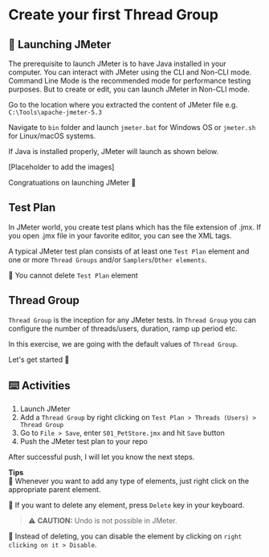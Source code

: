 # Create your first Thread Group

## 🚀 Launching JMeter

The prerequisite to launch JMeter is to have Java installed in your computer. You can interact with JMeter using the CLI and Non-CLI mode. Command Line Mode is the recommended mode for performance testing purposes. But to create or edit, you can launch JMeter in Non-CLI mode.

Go to the location where you extracted the content of JMeter file e.g. `C:\Tools\apache-jmeter-5.3` 

Navigate to `bin` folder and launch `jmeter.bat` for Windows OS or `jmeter.sh` for Linux/macOS systems.

If Java is installed properly, JMeter will launch as shown below.

[Placeholder to add the images]

Congratuations on launching JMeter 🎉

## Test Plan

In JMeter world, you create test plans which has the file extension of .jmx. If you open .jmx file in your favorite editor, you can see the XML tags.

A typical JMeter test plan consists of at least one `Test Plan` element and one or more `Thread Groups` and/or `Samplers`/`Other elements`.

📌 You cannot delete `Test Plan` element

## Thread Group

`Thread Group` is the inception for any JMeter tests. In `Thread Group` you can configure the number of threads/users, duration, ramp up period etc.

In this exercise, we are going with the default values of `Thread Group`.

Let's get started 🚀

## ⌨️ Activities

1. Launch JMeter
2. Add a `Thread Group` by right clicking on `Test Plan > Threads (Users) > Thread Group`
3. Go to `File > Save`, enter `S01_PetStore.jmx` and hit `Save` button
4. Push the JMeter test plan to your repo

After successful push, I will let you know the next steps.

**Tips**  
📌 Whenever you want to add any type of elements, just right click on the appropriate parent element.  

📌 If you want to delete any element, press `Delete` key in your keyboard.
 > ⚠ **CAUTION:** Undo is not possible in JMeter.  

📌 Instead of deleting, you can disable the element by clicking on `right clicking on it > Disable`.  
